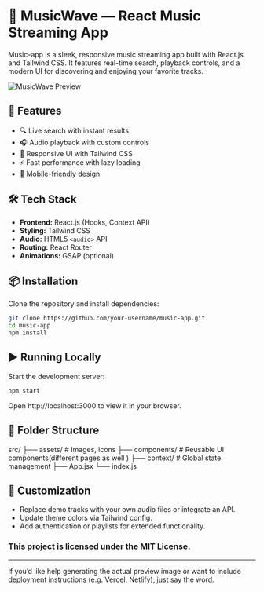 # 🎵 MusicWave — React Music Streaming App

Music-app is a sleek, responsive music streaming app built with React.js and Tailwind CSS. It features real-time search, playback controls, and a modern UI for discovering and enjoying your favorite tracks.

![MusicWave Preview](./assets/musicapp.png)

## 🚀 Features

- 🔍 Live search with instant results
- 🎧 Audio playback with custom controls
- 🎨 Responsive UI with Tailwind CSS
- ⚡ Fast performance with lazy loading
- 📱 Mobile-friendly design

## 🛠️ Tech Stack

- **Frontend:** React.js (Hooks, Context API)
- **Styling:** Tailwind CSS
- **Audio:** HTML5 `<audio>` API
- **Routing:** React Router
- **Animations:** GSAP (optional)

## 📦 Installation

Clone the repository and install dependencies:

```bash
git clone https://github.com/your-username/music-app.git
cd music-app
npm install
``` 
## ▶️ Running Locally
Start the development server:

```bash
npm start
``` 
Open http://localhost:3000 to view it in your browser.

## 📁 Folder Structure


src/
├── assets/         # Images, icons
├── components/     # Reusable UI components(different pages as well )
├── context/        # Global state management
├── App.jsx
└── index.js


## 🧰 Customization
- Replace demo tracks with your own audio files or integrate an API.
- Update theme colors via Tailwind config.
- Add authentication or playlists for extended functionality.


### This project is licensed under the MIT License.


---

If you’d like help generating the actual preview image or want to include deployment instructions (e.g. Vercel, Netlify), just say the word.
